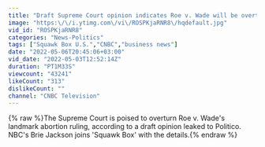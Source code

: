 ```yaml
---
title: "Draft Supreme Court opinion indicates Roe v. Wade will be overturned: Report"
image: "https:\/\/i.ytimg.com\/vi\/ROSPKjaRNR8\/hqdefault.jpg"
vid_id: "ROSPKjaRNR8"
categories: "News-Politics"
tags: ["Squawk Box U.S.","CNBC","business news"]
date: "2022-05-06T20:45:06+03:00"
vid_date: "2022-05-03T12:52:14Z"
duration: "PT1M33S"
viewcount: "43241"
likeCount: "313"
dislikeCount: ""
channel: "CNBC Television"
---
```

{% raw %}The Supreme Court is poised to overturn Roe v. Wade's landmark abortion ruling, according to a draft opinion leaked to Politico. NBC's Brie Jackson joins 'Squawk Box' with the details.{% endraw %}
